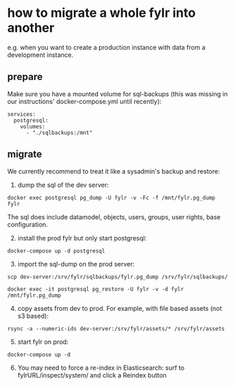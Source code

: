 # how to migrate a whole fylr into another

e.g. when you want to create a production instance with data from a development instance.

## prepare

Make sure you have a mounted volume for sql-backups (this was missing in our instructions' docker-compose.yml until recently):
```
services:
  postgresql:
    volumes:
      - "./sqlbackups:/mnt"
```

## migrate

We currently recommend to treat it like a sysadmin's backup and restore:

1. dump the sql of the dev server:
```
docker exec postgresql pg_dump -U fylr -v -Fc -f /mnt/fylr.pg_dump fylr
```

The sql does include datamodel, objects, users, groups, user rights, base configuration.

2. install the prod fylr but only start postgresql:
```
docker-compose up -d postgresql
```
3. import the sql-dump on the prod server:
```
scp dev-server:/srv/fylr/sqlbackups/fylr.pg_dump /srv/fylr/sqlbackups/

docker exec -it postgresql pg_restore -U fylr -v -d fylr /mnt/fylr.pg_dump
```
4. copy assets from dev to prod. For example, with file based assets (not s3 based):
```
rsync -a --numeric-ids dev-server:/srv/fylr/assets/* /srv/fylr/assets
```
5. start fylr on prod:
```
docker-compose up -d
```
6. You may need to force a re-index in Elasticsearch: surf to fylrURL/inspect/system/ and click a Reindex button

